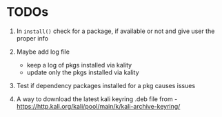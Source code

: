 # TODOs

1. In `install()` check for a package, if available or not and give user the proper info

2. Maybe add log file
    * keep a log of pkgs installed via kality
    * update only the pkgs installed via kality

3. Test if dependency packages installed for a pkg causes issues

4. A way to download the latest kali keyring .deb file from -
    https://http.kali.org/kali/pool/main/k/kali-archive-keyring/